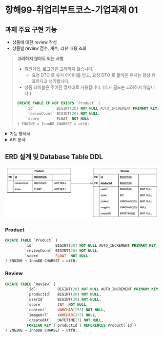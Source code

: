 # 항해99-취업리부트코스-기업과제 01

## 과제 주요 구현 기능
- 상품에 대한 review 작성
- 상품별 review 점수, 개수, 리뷰 내용 조회

> **고려하지 않아도 되는 사항**
> - 회원가입, 로그인은 고려하지 않습니다.
>   - 요청 DTO 로 유저 아이디를 받고, 요청 DTO 로 들어온 유저는 항상 유효하다고 생각합니다.
> - 상품 테이블은 주어진 명세대로 사용합니다. (추가 필드는 고려하지 않습니다.)
> ```sql
> CREATE TABLE IF NOT EXISTS `Product` (
>     `id`          BIGINT(20) NOT NULL AUTO_INCREMENT PRIMARY KEY,
>     `reviewCount` BIGINT(20) NOT NULL,
>     `score`       FLOAT  NOT NULL
> ) ENGINE = InnoDB CHARSET = utf8;
> ```

<details>
<summary>기능 명세서</summary>

### 리뷰 조회

**기능 설명**
- 상품 Id 에 해당하는 특정 상품의 리뷰 목록을 조회합니다.


- 리뷰 조회 API
    - GET /products/{productId}/reviews?cursor={cursor}&size={size}


- 요청 파라미터

  | param | description |
  | --- | --- |
  | productId | 상품 아이디 |
  | cursor | 커서 값 (직전 조회 API 의 응답으로 받은 cursor 값 |
  | size | 조회 사이즈 (default = 10) |

- 응답 예시

    ```json
    {
        "totalCount": 15, // 해당 상품에 작성된 총리뷰 수
        "score": 4.6, // 평균 점수
        "cursor": 6,
        "reviews": [
            {
                "id": 15,
                "userId": 1, // 작성자 유저 아이디
                "score": 5,
                "content": "이걸 사용하고 제 인생이 달라졌습니다.",
                "imageUrl": "/image.png",
                "createdAt": "2024-11-25T00:00:00.000Z"
            },
            {
                "id": 14,
                "userId": 3, // 작성자 유저 아이디
                "score": 5,
                "content": "이걸 사용하고 제 인생이 달라졌습니다.",
                "imageUrl": null,
                "createdAt": "2024-11-24T00:00:00.000Z"
            }
        ]
    }
    ```
**주의할 점**
- 리뷰는 ‘가장 최근에 작성된 리뷰’ 순서대로 조회합니다.

**기술적 요구 사항**
- Mysql 조회 시 인덱스를 잘 탈 수 있게 설계해야 합니다.
- (Optional) 테스트 코드를 작성하면 좋습니다.

### 리뷰 등록

**기능 설명**
- 상품 Id 에 해당하는 특정 상품의 리뷰를 작성합니다.


- 리뷰 조회 API
    - POST /products/{productId}/reviews


- 요청 파라미터
    - [이미지 파일]
      
      MultipartFile 타입의 단건 이미지
    - [요청부]

        ```json
        {
            "userId": 1,
            "score": 4,
            "content": "이걸 사용하고 제 인생이 달라졌습니다."
        }
        ```

- 응답 예시

  None

**비즈니스 요구 사항**
- 리뷰는 존재하는 상품에만 작성할 수 있습니다.
- 유저는 하나의 상품에 대해 하나의 리뷰만 작성 가능합니다.
- 유저는 1 ~ 5점 사이의 점수로 리뷰를 남길 수 있습니다.
- 사진은 선택적으로 업로드 가능합니다.
    - 사진은 S3 에 저장된다고 가정하고, S3 적재 부분은 dummy 구현체를 생성합니다.
      (실제 S3 연동을 할 필요는 없습니다.)

**기술적 요구 사항**
- 상품 테이블에 reviewCount 와 score 가 잘 반영되어야 한다.
- (Optional) 동시성을 고려한 설계를 해주세요. 많은 유저들이 동시에 리뷰를 작성할 때, 발생할 수 있는 문제를 고려해보세요.
</details>

<details>
<summary>API 문서</summary>

# 리뷰 조회

## 명세

## 설명

path parameter {productId} 에 해당하는 상품의 리뷰 목록을 조회합니다.

- 조회 크기 (size, default = 10) → 조회 시, size 크기만큼 조회합니다.
- 정렬 기준
    - 리뷰 생성일 내림 차순

## 요청

GET `http://localhost:8080/products/{productId}/reviews?cursor={cursor}&size={size}`


- Path Parameter

    | 이름 | 타입 | 설명 | 필수 |
    | --- | --- | --- | --- |
    | productId | Integer | 상품 DB Id | O |
- Query Parameter

    | 이름 | 타입 | 설명 | 필수 |
    | --- | --- | --- | --- |
    | cursor | Integer | 커서 값 (직전 조회 API 의 응답으로 받은 cursor 값) | X |
    | size | Integer | 조회시 반환해야 할 리뷰 수, 기본값 10 | X |

## 응답

성공

- HTTP 상태코드 : 200 OK
    - Response Body

        | 이름 | 타입 | 설명 | 필수 |
        | --- | --- | --- | --- |
        | totalCount | Integer | 해당 상품에 작성된 총 리뷰 수 | O |
        | score | Double | 평균 리뷰 점수 | O |
        | cursor | Integer | 직전 조회 API 의 응답으로 받은 curosr 값 | X |
        | reviews | Review[] | 리뷰 목록 | O |
    - Review
        
        | 이름 | 타입 | 설명                                                 | 필수 |
        | --- | --- |----------------------------------------------------| --- |
        | id | Long | 리뷰 DB Id                                           | O |
        | userId | Long | 리뷰를 작성한 사용자 DB Id                                  | O |
        | score | Integer | 리뷰 점수<br>[1, 2, 3, 4, 5]                           | O |
        | content | String | 리뷰 내용                                              | O |
        | imageUrl | String | 리뷰 이미지 링크                                          | X |
        | createdAt | Date | 리뷰 생성 일시<br>[YYYY]-[MM]-[DD]T[HH]:[mm]:[ss].[SSS]Z | O |

# 리뷰 등록

## 명세

## 설명
path parameter {productId} 에 해당하는 상품의 리뷰를 등록합니다.

## 요청

POST `http://localhost:8080/products/{productId}/reviews`

- Request Part

    | 이름 | 타입 | 설명 | 필수 |
    | --- | --- | --- | --- |
    | file | MultipartFile | 이미지 파일 | X |
    | review | Review | 리뷰 내용 | O |
- Review

    | 이름 | 타입 | 설명 | 필수 |
    | --- | --- | --- | --- |
    | userId | Long | 리뷰를 작성하는 사용자 DB Id | O |
    | score | Integer | 리뷰 점수 <br>[1, 2, 3, 4, 5] | O |
    | content | String | 리뷰 내용 | O |

## 응답

성공

- HTTP 상태코드 : 200 OK
</details>

## ERD 설계 및 Database Table DDL
![erd.png](erd.png)

### Product
```sql
CREATE TABLE `Product` (
         `id`          BIGINT(20) NOT NULL AUTO_INCREMENT PRIMARY KEY,
         `reviewCount` BIGINT(20) NOT NULL,
         `score`       FLOAT  NOT NULL
) ENGINE = InnoDB CHARSET = utf8;
```

### Review
```sql
CREATE TABLE `Review` (
          `id`          BIGINT(20) NOT NULL AUTO_INCREMENT PRIMARY KEY,
          `productId`   BIGINT(20) NOT NULL,
          `userId`      BIGINT(20) NOT NULL,
          `score`       INT  NOT NULL,
          `content`     VARCHAR(255) NOT NULL,
          `imageUrl`    VARCHAR(255) NULL,
          `createdAt`   DATETIME(3) NOT NULL,
          FOREIGN KEY (`productId`) REFERENCES Product(`id`)
) ENGINE = InnoDB CHARSET = utf8;
```
